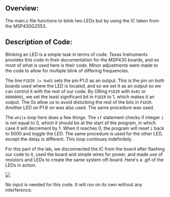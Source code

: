 ## Overview:
The main.c file functions to blink two LEDs but by using the IC taken from the MSP430G2553. 

## Description of Code:
Blinking an LED is a simple task in terms of code. Texas Instruments provides this code in their documentation for the MSP430 boards, and so most of what is used here is their code. Minor adjustments were made to the code to allow for multiple blink of differing frequencies.

The line `P1DIR |= 0x01` sets the pin P1.0 as an output. This is the pin on both boards used where the LED is located, and so we set it as an output so we can control it with the rest of our code. By ORing `P1DIR` with `0x01` or `00000001`, we set the least significant bit in `P1DIR` to 1, which makes it an output. The 0s allow us to avoid disturbing the rest of the bits in `P1DIR`. Another LED on P1.6 on was also used. The same procedure was used.

The `while` loop here does a few things. The `if` statement checks if integer `i` is not equal to 0, which it should be at the start of the program, in which case it will decrement by 1. When it reaches 0, the program will reset `i` back to 5000 and toggle the LED. The same procedure is used for the other LED, except the delay is different. This loop continues indefinitely.

For this part of the lab, we disconnected the IC from the board after flashing our code to it, used the board and simple wires for power, and made use of resistors and LEDs to create the same system off-board. Here's a .gif of the LEDs in action.

<img src=https://media.giphy.com/media/2zoLaSzq65YF2ibhmn/giphy.gif>

No input is needed for this code. It will run on its own without any interference. 
